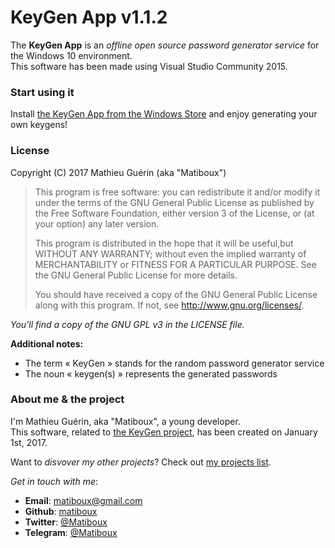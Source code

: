 # KeyGen App v1.1.2

The **KeyGen App** is an *offline open source password generator service* for the Windows 10 environment.  
This software has been made using Visual Studio Community 2015.

### Start using it

Install [the KeyGen App from the Windows Store](https://www.microsoft.com/store/apps/9n1qncrnx6pb) and enjoy generating your own keygens!

### License

Copyright (C) 2017 Mathieu Guérin (aka "Matiboux")
> This program is free software: you can redistribute it and/or modify it under the terms of the GNU General Public License as published by the Free Software Foundation, either version 3 of the License, or (at your option) any later version.
> 
> This program is distributed in the hope that it will be useful,but WITHOUT ANY WARRANTY; without even the implied warranty of MERCHANTABILITY or FITNESS FOR A PARTICULAR PURPOSE.  See the GNU General Public License for more details.
> 
> You should have received a copy of the GNU General Public License along with this program.  If not, see <http://www.gnu.org/licenses/>.

*You'll find a copy of the GNU GPL v3 in the LICENSE file.*

**Additional notes:**
- The term « KeyGen » stands for the random password generator service
- The noun « keygen(s) » represents the generated passwords

### About me & the project

I'm Mathieu Guérin, aka "Matiboux", a young developer.  
This software, related to [the KeyGen project](https://github.com/matiboux/KeyGen), has been created on January 1st, 2017.

Want to *disvover my other projects*? Check out [my projects list](https://sites.google.com/view/matiboux/my-projects).

*Get in touch with me*:
 - **Email**: [matiboux@gmail.com](mailto:matiboux@gmail.com)
 - **Github**: [matiboux](https://github.com/matiboux)
 - **Twitter**: [@Matiboux](https://twitter.com/Matiboux)
 - **Telegram**: [@Matiboux](https://t.me/Matiboux)